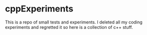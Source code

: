 # cppExperiments

This is a repo of small tests and experiments. I deleted all my coding experiments and regretted it so here is a collection of c++ stuff.
